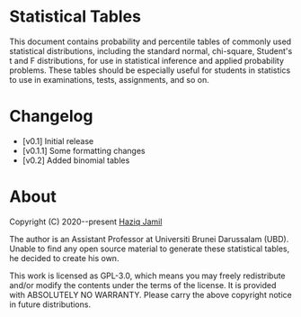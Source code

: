 # Statistical Tables

This document contains probability and percentile tables of commonly used statistical distributions, including the standard normal, chi-square, Student's t and F distributions, for use in statistical inference and applied probability problems. These tables should be especially useful for students in statistics to use in examinations, tests, assignments, and so on.

# Changelog

- [v0.1] Initial release
- [v0.1.1] Some formatting changes
- [v0.2] Added binomial tables

# About

Copyright (C) 2020--present [Haziq Jamil](https://haziqj.ml)

The author is an Assistant Professor at Universiti Brunei Darussalam (UBD). Unable to find any open source material to generate these statistical tables, he decided to create his own.

This work is licensed as GPL-3.0, which means you may freely redistribute and/or modify the contents under the terms of the license. It is provided with ABSOLUTELY NO WARRANTY. Please carry the above copyright notice in future distributions.